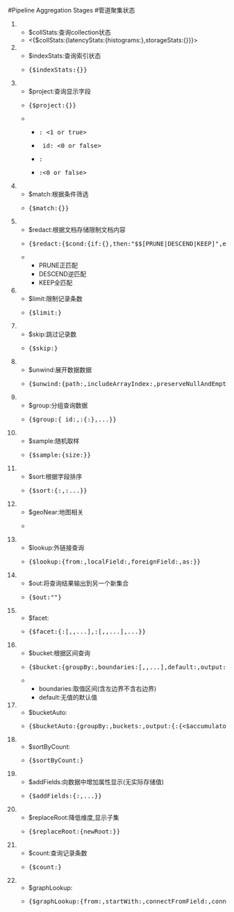 #Pipeline Aggregation Stages
#管道聚集状态
<ol>
	<li>
		<ul>
			<li>$collStats:查询collection状态</li>
			<li><{$collStats:{latencyStats:{histograms:<boolean>},storageStats:{}}}></li>
		</ul>
	</li>
	<li>
		<ul>
			<li>$indexStats:查询索引状态</li>
			<li><pre>{$indexStats:{}}</pre></li>
		</ul>
	</li>
	<li>
		<ul>
			<li>$project:查询显示字段</li>
			<li><pre>{$project:{<specification(s)>}}</pre></li>
			<li>
				<ul>
					<li><pre><field>: <1 or true></pre></li>
					<li><pre>_id: <0 or false></pre></li>
					<li><pre><field>: <expression></pre></li>
					<li><pre><field>:<0 or false></pre></li>
				</ul>
			</li>
		</ul>
	</li>
	<li>
		<ul>
			<li>$match:根据条件筛选</li>
			<li><pre>{$match:{<query>}}</pre></li>
		</ul>
	</li>
	<li>
		<ul>
			<li>$redact:根据文档存储限制文档内容</li>
			<li><pre>{$redact:{$cond:{if:{<query>},then:"$$[PRUNE|DESCEND|KEEP]",else:"$$[PRUNE|DESCEND|KEEP]"}}}</pre></li>
				<li>
					<ul>
						<li>PRUNE正匹配</li>
						<li>DESCEND逆匹配</li>
						<li>KEEP全匹配</li>
					</ul>
				</li>
		</ul>
	</li>
	<li>
		<ul>
			<li>$limit:限制记录条数</li>
			<li><pre>{$limit:<positive integer>}</pre></li>
		</ul>
	</li>
	<li>
		<ul>
			<li>$skip:跳过记录数</li>
			<li><pre>{$skip:<positive integer>}</pre></li>
		</ul>
	</li>
	<li>
		<ul>
			<li>$unwind:展开数据数据</li>
			<li><pre>{$unwind:{path:<field path>,includeArrayIndex:<string>,preserveNullAndEmptyArrays:<boolean>}}</pre></li>
		</ul>
	</li>
	<li>
		<ul>
			<li>$group:分组查询数据</li>
			<li><pre>{$group:{_id:<expression>,<field1>:{<accumulator1>:<expression1>},...}}</pre></li>
		</ul>
	</li>
	<li>
		<ul>
			<li>$sample:随机取样</li>
			<li><pre>{$sample:{size:<positive integer>}}</pre></li>
		</ul>
	</li>
	<li>
		<ul>
			<li>$sort:根据字段排序</li>
			<li><pre>{$sort:{<field1>:<sort order>,<field2>:<sort order>...}}</pre></li>
		</ul>
	</li>
	<li>
		<ul>
			<li>$geoNear:地图相关</li>
			<li><pre></pre></li>
		</ul>
	</li>
	<li>
		<ul>
			<li>$lookup:外链接查询</li>
			<li><pre>{$lookup:{from:<collection to join>,localField:<field from the input documents>,foreignField:<field from the documents of the"from"collection>,as:<output array field>}}</pre></li>
		</ul>
	</li>
	<li>
		<ul>
			<li>$out:将查询结果输出到另一个新集合</li>
			<li><pre>{$out:"<output-collection>"}</pre></li>
		</ul>
	</li>
	<li>
		<ul>
			<li>$facet:</li>
			<li><pre>{$facet:{<outputField1>:[<stage1>,<stage2>,...],<outputField2>:[<stage1>,<stage2>,...],...}}</pre></li>
		</ul>
	</li>
	<li>
		<ul>
			<li>$bucket:根据区间查询</li>
			<li><pre>{$bucket:{groupBy:<expression>,boundaries:[<lowerbound1>,<lowerbound2>,...],default:<literal>,output:{<output1>:{<$accumulator expression>},...<outputN>:{<$accumulator expression>}}}}</pre></li>
			<li>
				<ul>
					<li>boundaries:取值区间(含左边界不含右边界)</li>
					<li>default:无值的默认值</li>
				</ul>
			</li>
		</ul>
	</li>
	<li>
		<ul>
			<li>$bucketAuto:</li>
			<li><pre>{$bucketAuto:{groupBy:<expression>,buckets:<number>,output:{<output1>:{<$accumulator expression>},...},granularity:<string>}}</pre></li>
		</ul>
	</li>
	<li>
		<ul>
			<li>$sortByCount:</li>
			<li><pre>{$sortByCount:<expression>}</pre></li>
		</ul>
	</li>
	<li>
		<ul>
			<li>$addFields:向数据中增加属性显示(无实际存储值)</li>
			<li><pre>{$addFields:{<newField>:<expression>,...}}</pre></li>
		</ul>
	</li>
	<li>
		<ul>
			<li>$replaceRoot:降低维度,显示子集</li>
			<li><pre>{$replaceRoot:{newRoot:<replacementDocument>}}</pre></li>
		</ul>
	</li>
	<li>
		<ul>
			<li>$count:查询记录条数</li>
			<li><pre>{$count:<string>}</pre></li>
		</ul>
	</li>
	<li>
		<ul>
			<li>$graphLookup:</li>
			<li><pre>{$graphLookup:{from:<collection>,startWith:<expression>,connectFromField:<string>,connectToField:<string>,as:<string>,maxDepth:<number>,depthField:<string>,restrictSearchWithMatch:<document>}}</pre></li>
		</ul>
	</li>
</ol>
